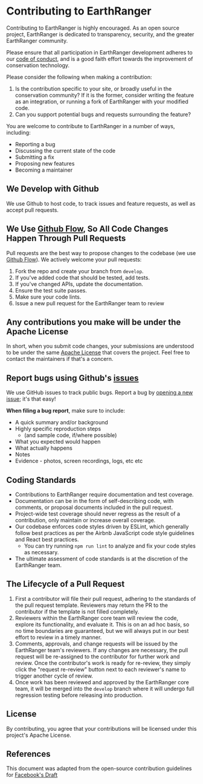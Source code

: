 # Contributing to EarthRanger
Contributing to EarthRanger is highly encouraged. As an open source project, EarthRanger is dedicated to transparency, security, and the greater EarthRanger community.

Please ensure that all participation in EarthRanger development adheres to our [code of conduct](CODE_OF_CONDUCT_LINK_HERE), and is a good faith effort towards the improvement of conservation technology.

Please consider the following when making a contribution:

1. Is the contribution specific to your site, or broadly useful in the conservation community? If it is the former, consider writing the feature as an integration, or running a fork of EarthRanger with your modified code.
2. Can you support potential bugs and requests surrounding the feature?

You are welcome to contribute to EarthRanger in a number of ways, including:
- Reporting a bug
- Discussing the current state of the code
- Submitting a fix
- Proposing new features
- Becoming a maintainer

## We Develop with Github
We use Github to host code, to track issues and feature requests, as well as accept pull requests.

## We Use [Github Flow](https://docs.github.com/en/get-started/quickstart/github-flow), So All Code Changes Happen Through Pull Requests
Pull requests are the best way to propose changes to the codebase (we use [Github Flow](https://guides.github.com/introduction/flow/index.html)). We actively welcome your pull requests:

1. Fork the repo and create your branch from `develop`.
2. If you've added code that should be tested, add tests.
3. If you've changed APIs, update the documentation.
4. Ensure the test suite passes.
5. Make sure your code lints.
6. Issue a new pull request for the EarthRanger team to review

## Any contributions you make will be under the Apache License
In short, when you submit code changes, your submissions are understood to be under the same [Apache License](LINK_TO_LICENSE_FILE_HERE) that covers the project. Feel free to contact the maintainers if that's a concern.

## Report bugs using Github's [issues](https://github.com/briandk/transcriptase-atom/issues)
We use GitHub issues to track public bugs. Report a bug by [opening a new issue](); it's that easy!

**When filing a bug report**, make sure to include:
- A quick summary and/or background
- Highly specific reproduction steps
  - (and sample code, if/where possible)
- What you expected would happen
- What actually happens
- Notes
- Evidence - photos, screen recordings, logs, etc etc


## Coding Standards
* Contributions to EarthRanger require documentation and test coverage.
* Documentation can be in the form of self-describing code, with comments, or proposal documents included in the pull request.
* Project-wide test coverage should never regress as the result of a contribution, only maintain or increase overall coverage.
* Our codebase enforces code styles driven by ESLint, which generally follow best practices as per the Airbnb JavaScript code style guidelines and React best practices.
  * You can try running `npm run lint` to analyze and fix your code styles as necessary.
* The ultimate assessment of code standards is at the discretion of the EarthRanger team.


## The Lifecycle of a Pull Request
1. First a contributor will file their pull request, adhering to the standards of the pull request template. Reviewers may return the PR to the contributor if the template is not filled completely.
2. Reviewers within the EarthRanger core team will review the code, explore its functionality, and evaluate it. This is on an ad hoc basis, so no time boundaries are guaranteed, but we will always put in our best effort to review in a timely manner.
3. Comments, approvals, and change requests will be issued by the EarthRanger team's reviewers. If any changes are necessary, the pull request will be re-assigned to the contributor for further work and review. Once the contributor's work is ready for re-review, they simply click the "request re-review" button next to each reviewer's name to trigger another cycle of review.
4. Once work has been reviewed and approved by the EarthRanger core team, it will be merged into the `develop` branch where it will undergo full regression testing before releasing into production.

## License
By contributing, you agree that your contributions will be licensed under this project's Apache License.

## References
This document was adapted from the open-source contribution guidelines for [Facebook's Draft](https://github.com/facebook/draft-js/blob/a9316a723f9e918afde44dea68b5f9f39b7d9b00/CONTRIBUTING.md)

